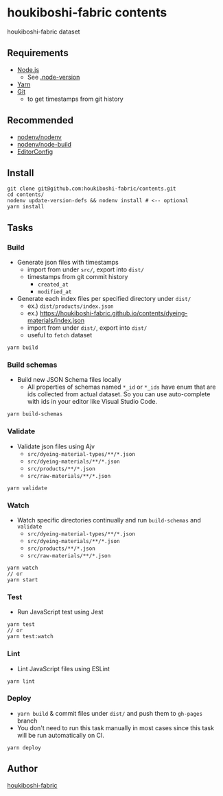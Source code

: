 # houkiboshi-fabric contents

houkiboshi-fabric dataset

## Requirements

- [Node.js](https://nodejs.org/)
  - See [.node-version](./.node-version)
- [Yarn](https://yarnpkg.com/)
- [Git](https://git-scm.com/)
  - to get timestamps from git history

## Recommended

- [nodenv/nodenv](https://github.com/nodenv/nodenv)
- [nodenv/node-build](https://github.com/nodenv/node-build)
- [EditorConfig](https://editorconfig.org/)

## Install

```console
git clone git@github.com:houkiboshi-fabric/contents.git
cd contents/
nodenv update-version-defs && nodenv install # <-- optional
yarn install
```

## Tasks

### Build

- Generate json files with timestamps
  - import from under `src/`, export into `dist/`
  - timestamps from git commit history
    - `created_at`
    - `modified_at`
- Generate each index files per specified directory under `dist/`
  - ex.) `dist/products/index.json`
  - ex.) https://houkiboshi-fabric.github.io/contents/dyeing-materials/index.json
  - import from under `dist/`, export into `dist/`
  - useful to `fetch` dataset

```console
yarn build
```

### Build schemas

- Build new JSON Schema files locally
  - All properties of schemas named `*_id` or `*_ids` have enum that
    are ids collected from actual dataset. So you can use auto-complete with ids
    in your editor like Visual Studio Code.

```console
yarn build-schemas
```

### Validate

- Validate json files using Ajv
  - `src/dyeing-material-types/**/*.json`
  - `src/dyeing-materials/**/*.json`
  - `src/products/**/*.json`
  - `src/raw-materials/**/*.json`

```console
yarn validate
```

### Watch

- Watch specific directories continually and run `build-schemas` and `validate`
  - `src/dyeing-material-types/**/*.json`
  - `src/dyeing-materials/**/*.json`
  - `src/products/**/*.json`
  - `src/raw-materials/**/*.json`

```console
yarn watch
// or
yarn start
```

### Test

- Run JavaScript test using Jest

```console
yarn test
// or
yarn test:watch
```

### Lint

- Lint JavaScript files using ESLint

```console
yarn lint
```

### Deploy

- `yarn build` & commit files under `dist/` and push them to `gh-pages` branch
- You don't need to run this task manually in most cases since
  this task will be run automatically on CI.

```console
yarn deploy
```

## Author

[houkiboshi-fabric](https://github.com/houkiboshi-fabric)
